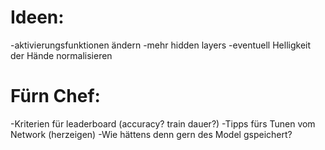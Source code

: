 # Ideen:
-aktivierungsfunktionen ändern
-mehr hidden layers
-eventuell Helligkeit der Hände normalisieren


# Fürn Chef:
-Kriterien für leaderboard (accuracy? train dauer?)
-Tipps fürs Tunen vom Network (herzeigen)
-Wie hättens denn gern des Model gspeichert? 
